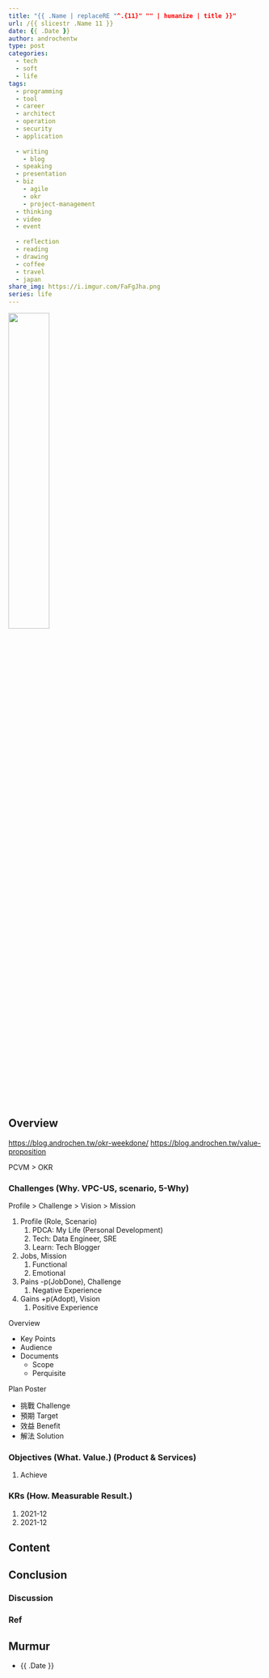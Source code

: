 ```yaml
---
title: "{{ .Name | replaceRE "^.{11}" "" | humanize | title }}"
url: /{{ slicestr .Name 11 }}
date: {{ .Date }}
author: androchentw
type: post
categories:
  - tech
  - soft
  - life
tags: 
  - programming
  - tool
  - career
  - architect
  - operation
  - security
  - application
  
  - writing
    - blog
  - speaking
  - presentation
  - biz
    - agile
    - okr
    - project-management
  - thinking
  - video
  - event
  
  - reflection
  - reading
  - drawing
  - coffee
  - travel
  - japan
share_img: https://i.imgur.com/FaFgJha.png
series: life
---
```


<img style="width:40%;" src="https://i.imgur.com/FaFgJha.png">

## Overview

https://blog.androchen.tw/okr-weekdone/
https://blog.androchen.tw/value-proposition

PCVM > OKR
### Challenges (Why. VPC-US, scenario, 5-Why)

Profile > Challenge > Vision > Mission

1. Profile (Role, Scenario)
   1. PDCA: My Life (Personal Development)
   2. Tech: Data Engineer, SRE
   3. Learn: Tech Blogger
2. Jobs, Mission
   1. Functional
   2. Emotional
3. Pains -p(JobDone), Challenge
   1. Negative Experience
4. Gains +p(Adopt), Vision
   1. Positive Experience

Overview 
* Key Points
* Audience
* Documents 
  * Scope
  * Perquisite
    
Plan Poster
* 挑戰 Challenge
* 預期 Target
* 效益 Benefit 
* 解法 Solution


### Objectives (What. Value.) (Product & Services)

1. Achieve

### KRs (How. Measurable Result.)

1. 2021-12
2. 2021-12

<!--more-->

## Content


## Conclusion


### Discussion


### Ref


## Murmur

* {{ .Date }}

